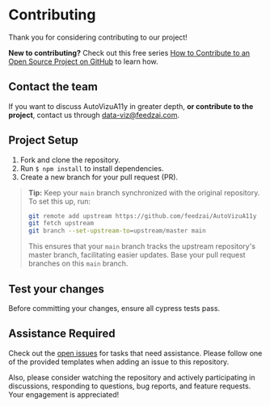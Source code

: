 # Contributing

Thank you for considering contributing to our project!

**New to contributing?** Check out this free series [How to Contribute to an Open Source Project on GitHub][egghead] to learn how.

## Contact the team

If you want to discuss AutoVizuA11y in greater depth, **or contribute to the project**, contact us through [data-viz@feedzai.com](mailto:data-viz@feedzai.com).

## Project Setup

1. Fork and clone the repository.
2. Run `$ npm install` to install dependencies.
3. Create a new branch for your pull request (PR).

> **Tip:** Keep your `main` branch synchronized with the original repository. To set this up, run:
>
> ```bash
> git remote add upstream https://github.com/feedzai/AutoVizuA11y
> git fetch upstream
> git branch --set-upstream-to=upstream/master main
> ```
>
> This ensures that your `main` branch tracks the upstream repository's master branch, facilitating easier updates. Base your pull request branches on this `main` branch.

## Test your changes

Before committing your changes, ensure all cypress tests pass.

## Assistance Required

Check out the [open issues][issues] for tasks that need assistance. Please follow one of the provided templates when adding an issue to this repository.

Also, please consider watching the repository and actively participating in discussions, responding to questions, bug reports, and feature requests. Your engagement is appreciated!

<!-- prettier-ignore-start -->
[egghead]: https://egghead.io/courses/how-to-contribute-to-an-open-source-project-on-github
[issues]: https://github.com/feedzai/AutoVizuA11y/issues
<!-- prettier-ignore-end -->
